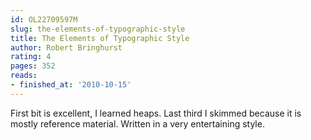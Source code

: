 ```yaml
---
id: OL22709597M
slug: the-elements-of-typographic-style
title: The Elements of Typographic Style
author: Robert Bringhurst
rating: 4
pages: 352
reads:
- finished_at: '2010-10-15'
---
```

First bit is excellent, I learned heaps. Last third I skimmed because it is mostly reference material. Written in a very entertaining style.
